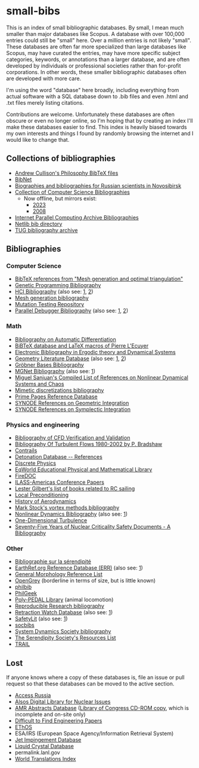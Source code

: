 # small-bibs

This is an index of small bibliographic databases. By small, I mean much smaller than major databases like Scopus. A database with over 100,000 entries could still be "small" here. Over a million entries is not likely "small". These databases are often far more specialized than large databases like Scopus, may have curated the entries, may have more specific subject categories, keywords, or annotations than a larger database, and are often developed by individuals or professional societies rather than for-profit corporations. In other words, these smaller bibliographic databases often are developed with more care.

I'm using the word "database" here broadly, including everything from actual software with a SQL database down to .bib files and even .html and .txt files merely listing citations.

Contributions are welcome. Unfortunately these databases are often obscure or even no longer online, so I'm hoping that by creating an index I'll make these databases easier to find. This index is heavily biased towards my own interests and things I found by randomly browsing the internet and I would like to change that.

## Collections of bibliographies

- [Andrew Cullison's Philosophy BibTeX files](https://www.andrewcullison.com/resources/)
- [BibNet](https://netlib.org/bibnet/)
- [Biographies and bibliographies for Russian scientists in Novosibirsk](https://www.prometeus.nsc.ru/science/schools/)
- [Collection of Computer Science Bibliographies](https://en.wikipedia.org/wiki/Collection_of_Computer_Science_Bibliographies)
    - Now offline, but mirrors exist:
        - [2023](https://web.archive.org/web/20230330204052/http://liinwww.ira.uka.de/bibliography/index.html)
        - [2008](https://ftp.fi.muni.cz/pub/bibliography/index.html)
- [Internet Parallel Computing Archive Bibliographies](https://wotug.org/parallel/parlib/bibliographies/)
- [Netlib bib directory](https://www.netlib.org/bib/)
- [TUG bibliography archive](https://ftp.math.utah.edu/pub/tex/bib/index-table.html)

## Bibliographies

### Computer Science

- [BibTeX references from "Mesh generation and optimal triangulation"](https://ics.uci.edu/~eppstein/gina/meshgen.html)
- [Genetic Programming Bibliography](https://gpbib.cs.ucl.ac.uk/)
- [HCI Bibliography](https://www.hcibib.org/) (also see: [1](https://en.wikipedia.org/wiki/HCI_Bibliography), [2](https://news.ycombinator.com/item?id=35941814))
- [Mesh generation bibliography](http://www.cs.cmu.edu/~ph/mesh.html)
- [Mutation Testing Repository](https://mutationtesting.uni.lu/index.php)
- [Parallel Debugger Bibliography](https://web.archive.org/web/19990202122242/http://www.cs.orst.edu/%7Epancake/papers/biblio.html) (also see: [1](https://ftp.fi.muni.cz/pub/bibliography/Parallel/debug_3.1.html), [2](https://wotug.org/parallel/parlib/bibliographies/debug))

### Math

- [Bibliography on Automatic Differentiation](https://autodiff.org/?module=Publications)
- [BiBTeX database and LaTeX macros of Pierre L'Ecuyer](https://www.iro.umontreal.ca/~lecuyer/tex-bibtex.html)
- [Electronic Bibliography in Ergodic theory and Dynamical Systems](https://web.archive.org/web/20000301065334/http://www.mth.uea.ac.uk:80/~h720/ebeds/ebeds.html)
- [Geometry Literature Database](https://jeffe.cs.illinois.edu/compgeom/biblios.html#geombib) (also see: [1](https://www.cs.usask.ca/ftp/pub/geometry/), [2](https://sarielhp.org/research/CG/compgeom/msg00902.html))
- [Gröbner Bases Bibliography](https://www3.risc.jku.at/research/theorema/Groebner-Bases-Bibliography/index.php)
- [MGNet Bibliography](https://web.archive.org/web/20210516002349/http://mgnet.org/mgnet-bib.html) (also see: [1](https://web.archive.org/web/20160316174440if_/http://www.mgnet.org:80/mgnet/bib/mgnet.bib))
- [Miguel Sanjuan's Compiled List of References on Nonlinear Dynamical Systems and Chaos](https://web.archive.org/web/19970707042141/http://www-chaos.umd.edu/~msanjuan/compiled.html)
- [Mimetic discretizations bibliography](https://web.archive.org/web/20191218003436/http://people.math.sfu.ca/~nrobidou/public_html/mimetic/mimetic.html)
- [Prime Pages Reference Database](https://t5k.org/references/refs.cgi)
- [SYNODE References on Geometric Integration](https://web.archive.org/web/20060828082955/http://www.math.ntnu.no/num/synode/bib/geom_int/geom_int.html)
- [SYNODE References on Symplectic Integration](https://web.archive.org/web/20060105031858/http://www.math.ntnu.no:80/num/synode/bib/hamilt/hamilt.html)

### Physics and engineering

- [Bibliography of CFD Verification and Validation](https://www.grc.nasa.gov/www/wind/valid/tutorial/bibliog.html)
- [Bibliography Of Turbulent Flows 1980-2002 by P. Bradshaw](https://web.archive.org/web/20150221192214/navier.stanford.edu/bradshaw/pbref/intro.html)
- [Contrails](https://contrails.library.iit.edu/page/front)
- [Detonation Database -- References](https://shepherd.caltech.edu/detn_db/html/references.html)
- [Discrete Physics](https://web.archive.org/web/20191227104530/http://www.discretephysics.org/en/)
- [EqWorld Educational Physical and Mathematical Library](https://eqworld.ipmnet.ru/ru/library.htm)
- [FireDOC](https://firedoc.nist.gov/)
- [ILASS-Americas Conference Papers](https://ilass.org/RDDS/ResearchDataSearch.php)
- [Lester Gilbert's list of books related to RC sailing](https://www.onemetre.net/OtherTopics/Books/Books.htm)
- [Local Preconditioning](https://web.archive.org/web/19980428164219/http://ab00.larc.nasa.gov/~kleb/precond/people+papers.html)
- [History of Aerodynamics](https://web.archive.org/web/20190329071033/http://www.geocities.jp/nomonomoaerodynamics/)
- [Mark Stock's vortex methods bibliography](http://markjstock.org/research/vortex_methods_literature.bib)
- [Nonlinear Dynamics Bibliography](https://web.archive.org/web/20051025144820/http://www.uni-mainz.de/FB/Physik/Chaos/chaosbib.html) (also see: [1](https://ftp.fi.muni.cz/pub/bibliography/Theory/nld.html))
- [One-Dimensional Turbulence](https://odtresearch.com/publications.html)
- [Seventy-Five Years of Nuclear Criticality Safety Documents - A Bibliography](https://www.osti.gov/biblio/1479075)

### Other

- [Bibliographie sur la sérendipité](https://fr.wikipedia.org/wiki/Bibliographie_sur_la_s%C3%A9rendipit%C3%A9)
- [EarthRef.org Reference Database (ERR)](https://earthref.org/ERR/) (also see: [1](https://erda.sdsc.edu/ERR/))
- [General Morphology Reference List](https://www.swemorph.com/ref-by-subject.html)
- [OpenGrey](https://ssh.datastations.nl/dataset.xhtml?persistentId=doi:10.17026/dans-xtf-47w5) (borderline in terms of size, but is little known)
- [philbib](https://kjhealy.github.io/bib/)
- [PhilGeek](https://github.com/PhilGeek/bib)
- [Poly-PEDAL Library](https://web.archive.org/web/20120418043942/http://polypedal.berkeley.edu/twiki/bin/view/PolyPEDAL/TheLibrary) (animal locomotion)
- [Reproducible Research bibliography](https://reproducibleresearch.net/bibliography/)
- [Retraction Watch Database](https://retractiondatabase.org/RetractionSearch.aspx?) (also see: [1](https://gitlab.com/crossref/retraction-watch-data))
- [SafetyLit](https://www.safetylit.org/) (also see: [1](https://en.wikipedia.org/wiki/SafetyLit))
- [socbibs](https://github.com/kjhealy/socbibs)
- [System Dynamics Society bibliography](https://systemdynamics.org/bibliography/)
- [The Serendipity Society's Resources List](https://theserendipitysociety.wordpress.com/resources/)
- [TRAIL](https://www.technicalreports.org/trail/search/)

## Lost

If anyone knows where a copy of these databases is, file an issue or pull request so that these databases can be moved to the active section.

- [Access Russia](https://web.archive.org/web/19971008183842/http://www.arussia.com/arussia/dbase/database.htm)
- [Alsos Digital Library for Nuclear Issues](https://en.wikipedia.org/wiki/Alsos_Digital_Library_for_Nuclear_Issues)
- [AMR Abstracts Database](https://web.archive.org/web/20050728082622/http://www.asme.org/pubs/amr/database.html) ([Library of Congress CD-ROM copy](https://lccn.loc.gov/sn96000353), which is incomplete and on-site only)
- [Difficult to Find Engineering Papers](https://web.archive.org/web/20150317100912/http://www.lindahall.org/reference/searchpapers/)
- [EThOS](https://en.wikipedia.org/wiki/E-Theses_Online_Service)
- ESA/IRS (European Space Agency/Information Retrieval System)
- [Jet Impingement Database](https://web.archive.org/web/20080103021428/http://www.eevl.ac.uk/jet/)
- [Liquid Crystal Database](https://web.archive.org/web/20080102070720/http://www.eevl.ac.uk/lcd/)
- permalink.lanl.gov
- [World Translations Index](https://web.archive.org/web/20080827223931/http://library.dialog.com/bluesheets/html/bl0295.html/)
